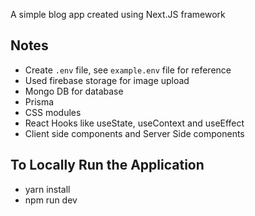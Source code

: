 A simple blog app created using Next.JS framework

## Notes
- Create `.env` file, see `example.env` file for reference
- Used firebase storage for image upload
- Mongo DB for database
- Prisma
- CSS modules
- React Hooks like useState, useContext and useEffect
- Client side components and Server Side components

## To Locally Run the Application
- yarn install
- npm run dev